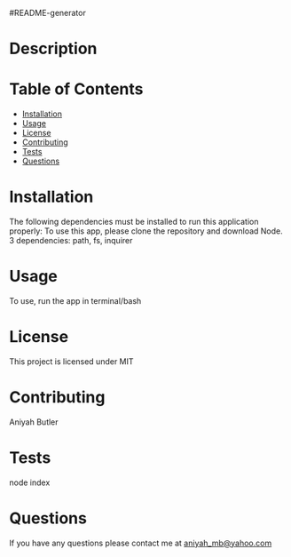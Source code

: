 #README-generator

# Description

# Table of Contents

- [Installation](#installation)
- [Usage](#usage)
- [License](#license)
- [Contributing](#contributing)
- [Tests](#tests)
- [Questions](#questions)

# Installation

The following dependencies must be installed to run this application properly: To use this app, please clone the repository and download Node. 3 dependencies: path, fs, inquirer

# Usage

To use, run the app in terminal/bash

# License

This project is licensed under MIT

# Contributing

Aniyah Butler

# Tests

node index

# Questions

If you have any questions please contact me at aniyah_mb@yahoo.com
